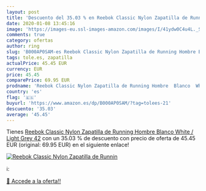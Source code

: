 ```yaml
---
layout: post
title: 'Descuento del 35.03 % en Reebok Classic Nylon Zapatilla de Runnin'
date: 2020-01-08 13:45:16
image: 'https://images-eu.ssl-images-amazon.com/images/I/41ydw0C4u4L._SL200_.jpg'
comments: true
category: ofertas
author: ring
slug: 'B000AP0SAM-es Reebok Classic Nylon Zapatilla de Running Hombre Blanco...'
tags: tole.es, zapatilla
actualPrice: 45.45 EUR
currency: EUR
price: 45.45
comparePrice: 69.95 EUR
prodname: 'Reebok Classic Nylon Zapatilla de Running Hombre  Blanco  White / Light Grey   42'
country: 'es'
flag: '🇪🇸'
buyurl: 'https://www.amazon.es/dp/B000AP0SAM/?tag=tolees-21'
descuento: '35.03'
average: '45.45'
---
```


Tienes [Reebok Classic Nylon Zapatilla de Running Hombre  Blanco  White / Light Grey   42](https://www.amazon.es/dp/B000AP0SAM/?tag=tolees-21) con un 35.03 % de descuento con precio de oferta de 45.45 EUR (original: 69.95 EUR) en el siguiente enlace!

[![Reebok Classic Nylon Zapatilla de Runnin](https://images-eu.ssl-images-amazon.com/images/I/41ydw0C4u4L._SL200_.jpg)](https://www.amazon.es/dp/B000AP0SAM/?tag=tolees-21)

ℹ️:


[🛒 Accede a la oferta!!](https://www.amazon.es/dp/B000AP0SAM/?tag=tolees-21)
